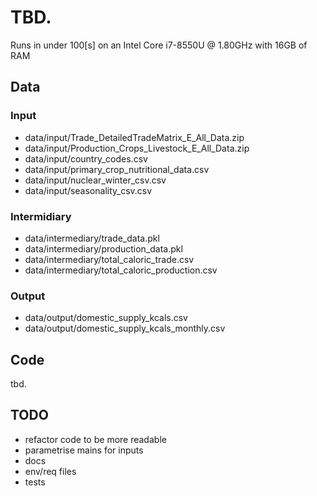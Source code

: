 # TBD.
Runs in under 100[s] on an Intel Core i7-8550U @ 1.80GHz with 16GB of RAM

## Data
### Input
- data/input/Trade_DetailedTradeMatrix_E_All_Data.zip
- data/input/Production_Crops_Livestock_E_All_Data.zip
- data/input/country_codes.csv
- data/input/primary_crop_nutritional_data.csv
- data/input/nuclear_winter_csv.csv
- data/input/seasonality_csv.csv

### Intermidiary
- data/intermediary/trade_data.pkl
- data/intermediary/production_data.pkl
- data/intermediary/total_caloric_trade.csv
- data/intermediary/total_caloric_production.csv

### Output
- data/output/domestic_supply_kcals.csv
- data/output/domestic_supply_kcals_monthly.csv

## Code
tbd.

## TODO
- refactor code to be more readable
- parametrise mains for inputs
- docs
- env/req files
- tests